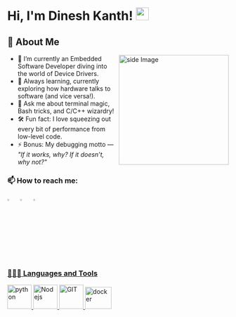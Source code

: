 
# Hi, I'm Dinesh Kanth!  <img src="https://github.com/sciencepal/sciencepal/blob/master/assets/Hi.gif" width="29px">
  <!-- ![](https://komarev.com/ghpvc/?username=dinesh-kanth-98&label=Profile%20Visits&color=blue&style=for-the-badge) -->
  
## 🚀 About Me

<img src="https://github.com/sciencepal/sciencepal/blob/master/assets/life_balance.gif" alt="side Image" align="right" width="250" height="auto" />

- 🔧 I’m currently an Embedded Software Developer diving into the world of Device Drivers.  
- 🌱 Always learning, currently exploring how hardware talks to software (and vice versa!).  
- 💬 Ask me about terminal magic, Bash tricks, and C/C++ wizardry!
- 🛠️ Fun fact: I love squeezing out every bit of performance from low-level code.  
- ⚡ Bonus: My debugging motto — *"If it works, why? If it doesn’t, why not?"*  

### 📫 How to reach me:
  
  <!-- [<img src="https://img.icons8.com/color/48/000000/twitter.png" width="3.5%"/>](https://twitter.com/sciencepal)  &nbsp;  [<img src="https://img.icons8.com/fluent/48/000000/facebook-new.png" width="3.5%"/>](https://www.facebook.com/aditya.pal23/)  &nbsp; -->
  [<img src="https://img.icons8.com/color/48/000000/linkedin.png" width="3.5%"/>](https://www.linkedin.com/in/dinesh-kanth-ch/)  &nbsp; [<img src="https://img.icons8.com/fluent/48/000000/instagram-new.png" width="3.5%"/>](https://www.instagram.com/dinesh_kanth_/)  &nbsp; <a href="mailto:chdinesh9948@gmail.com"> <img src="https://img.icons8.com/fluent/48/000000/gmail.png" width="3.5%"/>
  
### 👨🏻‍💻 Languages and Tools <br />
<p align="left">
      <img src="https://www.vectorlogo.zone/logos/python/python-icon.svg" alt="python" width="55" height="55"/>
      <img src="https://www.vectorlogo.zone/logos/nodejs/nodejs-icon.svg" alt="Nodejs" width="55" height="55"/>
      <img src="https://www.vectorlogo.zone/logos/git-scm/git-scm-icon.svg" alt="GIT" width="55" height="55"/> 
      <img src="https://www.vectorlogo.zone/logos/docker/docker-official.svg" alt="docker" width="60" height="50"/>
</p>